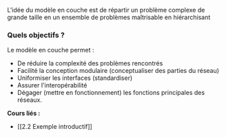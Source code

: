 L'idée du modèle en couche est de répartir un problème complexe de grande taille en un ensemble de problèmes maîtrisable en hiérarchisant

### Quels objectifs ?

Le modèle en couche permet  :
- De réduire la complexité des problèmes rencontrés
- Facilité la conception modulaire (conceptualiser des parties du réseau)
- Uniformiser les interfaces (standardiser)
- Assurer l'interopérabilité
- Dégager (mettre en fonctionnement) les fonctions principales des réseaux.

**Cours liés :**
- [[2.2 Exemple introductif]]

